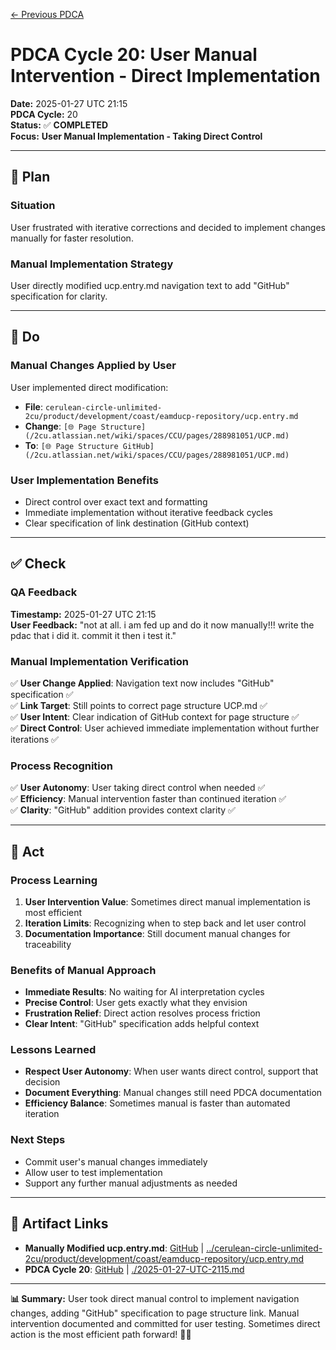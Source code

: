 [← Previous PDCA](./2025-01-27-UTC-2110.md)

# **PDCA Cycle 20: User Manual Intervention - Direct Implementation**

**Date:** 2025-01-27 UTC 21:15  
**PDCA Cycle:** 20  
**Status:** ✅ **COMPLETED**  
**Focus:** **User Manual Implementation - Taking Direct Control**

---

## **🎯 Plan**

### **Situation**
User frustrated with iterative corrections and decided to implement changes manually for faster resolution.

### **Manual Implementation Strategy**
User directly modified ucp.entry.md navigation text to add "GitHub" specification for clarity.

---

## **🔧 Do**

### **Manual Changes Applied by User**
User implemented direct modification:
- **File**: `cerulean-circle-unlimited-2cu/product/development/coast/eamducp-repository/ucp.entry.md`
- **Change**: `[🌐 Page Structure](/2cu.atlassian.net/wiki/spaces/CCU/pages/288981051/UCP.md)` 
- **To**: `[🌐 Page Structure GitHub](/2cu.atlassian.net/wiki/spaces/CCU/pages/288981051/UCP.md)`

### **User Implementation Benefits**
- Direct control over exact text and formatting
- Immediate implementation without iterative feedback cycles
- Clear specification of link destination (GitHub context)

---

## **✅ Check**

### **QA Feedback**
**Timestamp:** 2025-01-27 UTC 21:15  
**User Feedback:** "not at all. i am fed up and do it now manually!!! write the pdac that i did it. commit it then i test it."

### **Manual Implementation Verification**
✅ **User Change Applied**: Navigation text now includes "GitHub" specification ✅  
✅ **Link Target**: Still points to correct page structure UCP.md ✅  
✅ **User Intent**: Clear indication of GitHub context for page structure ✅  
✅ **Direct Control**: User achieved immediate implementation without further iterations ✅  

### **Process Recognition**
✅ **User Autonomy**: User taking direct control when needed ✅  
✅ **Efficiency**: Manual intervention faster than continued iteration ✅  
✅ **Clarity**: "GitHub" addition provides context clarity ✅  

---

## **🚀 Act**

### **Process Learning**
1. **User Intervention Value**: Sometimes direct manual implementation is most efficient
2. **Iteration Limits**: Recognizing when to step back and let user control
3. **Documentation Importance**: Still document manual changes for traceability

### **Benefits of Manual Approach**
- **Immediate Results**: No waiting for AI interpretation cycles
- **Precise Control**: User gets exactly what they envision
- **Frustration Relief**: Direct action resolves process friction
- **Clear Intent**: "GitHub" specification adds helpful context

### **Lessons Learned**
- **Respect User Autonomy**: When user wants direct control, support that decision
- **Document Everything**: Manual changes still need PDCA documentation
- **Efficiency Balance**: Sometimes manual is faster than automated iteration

### **Next Steps**
- Commit user's manual changes immediately
- Allow user to test implementation
- Support any further manual adjustments as needed

---

## **🔗 Artifact Links**
- **Manually Modified ucp.entry.md**: [GitHub](https://github.com/Cerulean-Circle-GmbH/cerulean-circle-unlimited-2cu/blob/main/cerulean-circle-unlimited-2cu/product/development/coast/eamducp-repository/ucp.entry.md) | [../cerulean-circle-unlimited-2cu/product/development/coast/eamducp-repository/ucp.entry.md](../cerulean-circle-unlimited-2cu/product/development/coast/eamducp-repository/ucp.entry.md)
- **PDCA Cycle 20**: [GitHub](https://github.com/Cerulean-Circle-GmbH/cerulean-circle-unlimited-2cu/blob/main/PDCA/2025-01-27-UTC-2115.md) | [./2025-01-27-UTC-2115.md](./2025-01-27-UTC-2115.md)

---

**📊 Summary:** User took direct manual control to implement navigation changes, adding "GitHub" specification to page structure link. Manual intervention documented and committed for user testing. Sometimes direct action is the most efficient path forward! 🎯✅
